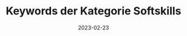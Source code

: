 ---
title: Keywords der Kategorie Softskills
info: Stepstone Ausschreibungen Medieninformatik
date: 2023-02-23
urlRohdaten: https://www.icloud.com/numbers/081c88uajx_jMSe1xn_mRyAiQ#stellenausschreibungen
urlVisualisation: https://voyant-tools.org/?corpus=3c941da290ccebf7bbb08ea4426e3653&stopList=stop.de.german.txt&panels=cirrus,reader,trends,summary,contexts
size: 104
layout: image.11ty.js
---